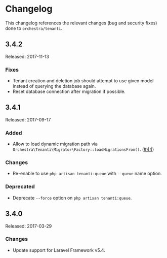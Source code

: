 # Changelog

This changelog references the relevant changes (bug and security fixes) done to `orchestra/tenanti`.

## 3.4.2

Released: 2017-11-13

### Fixes

* Tenant creation and deletion job should attempt to use given model instead of querying the database again.
* Reset database connection after migration if possible.

## 3.4.1

Released: 2017-09-17

### Added

* Allow to load dynamic migration path via `Orchestra\Tenanti\Migrator\Factory::loadMigrationsFrom()`. ([#44](https://github.com/orchestral/tenanti/pull/44))

### Changes

* Re-enable to use `php artisan tenanti:queue` with `--queue` name option.

### Deprecated

* Deprecate `--force` option on `php artisan tenanti:queue`.

## 3.4.0

Released: 2017-03-29

### Changes

* Update support for Laravel Framework v5.4.
